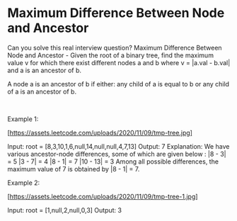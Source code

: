 # Maximum Difference Between Node and Ancestor

Can you solve this real interview question? Maximum Difference Between Node and Ancestor - Given the root of a binary tree, find the maximum value v for which there exist different nodes a and b where v = |a.val - b.val| and a is an ancestor of b.

A node a is an ancestor of b if either: any child of a is equal to b or any child of a is an ancestor of b.

 

Example 1:

[https://assets.leetcode.com/uploads/2020/11/09/tmp-tree.jpg]


Input: root = [8,3,10,1,6,null,14,null,null,4,7,13]
Output: 7
Explanation: We have various ancestor-node differences, some of which are given below :
|8 - 3| = 5
|3 - 7| = 4
|8 - 1| = 7
|10 - 13| = 3
Among all possible differences, the maximum value of 7 is obtained by |8 - 1| = 7.

Example 2:

[https://assets.leetcode.com/uploads/2020/11/09/tmp-tree-1.jpg]


Input: root = [1,null,2,null,0,3]
Output: 3